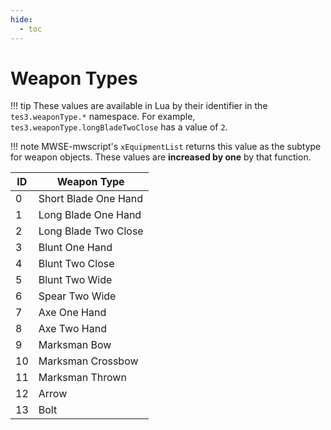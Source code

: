 ```yaml
---
hide:
  - toc
---
```


# Weapon Types

!!! tip
	These values are available in Lua by their identifier in the `tes3.weaponType.*` namespace. For example, `tes3.weaponType.longBladeTwoClose` has a value of `2`.

!!! note
	MWSE-mwscript's `xEquipmentList` returns this value as the subtype for weapon objects. These values are **increased by one** by that function.

ID | Weapon Type
-- | ---------------------
0  | Short Blade One Hand
1  | Long Blade One Hand
2  | Long Blade Two Close
3  | Blunt One Hand
4  | Blunt Two Close
5  | Blunt Two Wide
6  | Spear Two Wide
7  | Axe One Hand
8  | Axe Two Hand
9  | Marksman Bow
10 | Marksman Crossbow
11 | Marksman Thrown
12 | Arrow
13 | Bolt